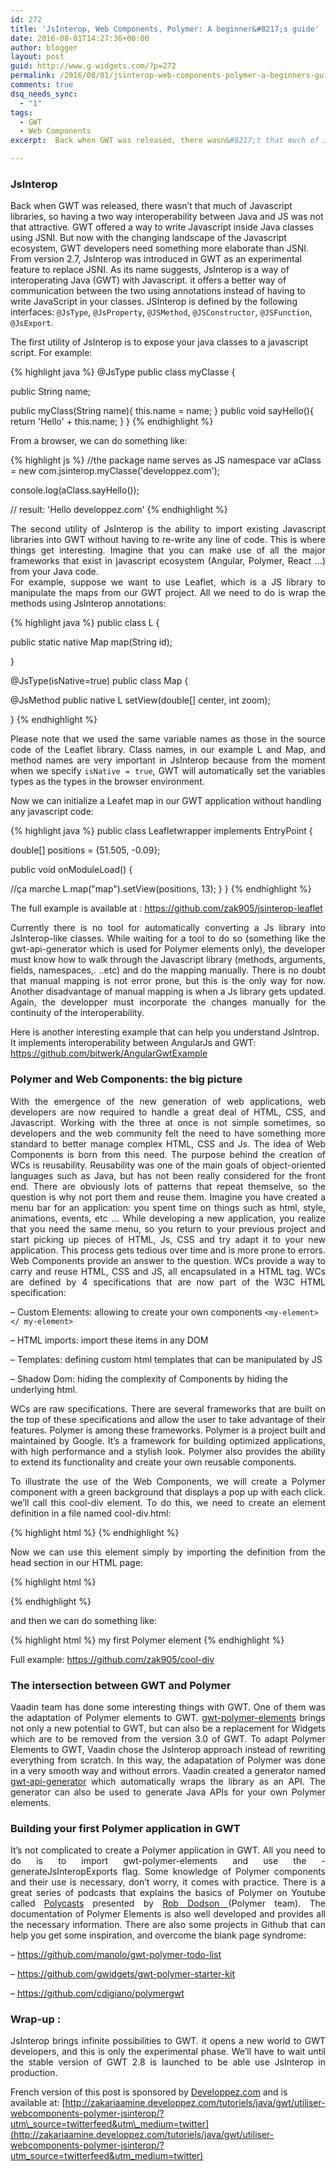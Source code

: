 ```yaml
---
id: 272
title: 'JsInterop, Web Components, Polymer: A beginner&#8217;s guide'
date: 2016-08-01T14:27:36+00:00
author: blogger
layout: post
guid: http://www.g-widgets.com/?p=272
permalink: /2016/08/01/jsinterop-web-components-polymer-a-beginners-guide/
comments: true
dsq_needs_sync:
  - "1"
tags:
  - GWT
  - Web Components
excerpt:  Back when GWT was released, there wasn&#8217;t that much of Javascript libraries, so having a two way interoperability between Java and JS was not that attractive. GWT offered a way to write Javascript inside Java classes using JSNI. But now with the changing landscape of the Javascript ecosystem, GWT developers need something more elaborate than JSNI...

---
```

### JsInterop

  Back when GWT was released, there wasn&#8217;t that much of Javascript libraries, so having a two way interoperability between Java and JS was not that attractive. GWT offered a way to write Javascript inside Java classes using JSNI. But now with the changing landscape of the Javascript ecosystem, GWT developers need something more elaborate than JSNI. From version 2.7, JsInterop was introduced in GWT as an experimental feature to replace JSNI. As its name suggests, JsInterop is a way of interoperating Java (GWT) with Javascript. it offers a better way of communication between the two using annotations instead of having to write JavaScript in your classes. JSInterop is defined by the following interfaces: `@JsType`, `@JsProperty`, `@JSMethod`, `@JSConstructor`, `@JSFunction`, `@JsExport`.

The first utility of JsInterop is to expose your java classes to a javascript script. For example:

{% highlight java  %}
@JsType
public class myClasse {

public String name;

public myClass(String name){
this.name = name;
}
public void sayHello(){
return 'Hello' + this.name;
}
}
{% endhighlight %}

From a browser, we can do something like:

{% highlight js %}
//the package name serves as JS namespace
var aClass = new com.jsinterop.myClasse('developpez.com');

console.log(aClass.sayHello());

// result: 'Hello developpez.com'
{% endhighlight %}

<p style="text-align:justify;">
  The second utility of JsInterop is the ability to import existing Javascript libraries into GWT without having to re-write any line of code. This is where things get interesting. Imagine that you can make use of all the major frameworks that exist in javascript ecosystem (Angular, Polymer, React &#8230;) from your Java code.<br /> For example, suppose we want to use Leaflet, which is a JS library to manipulate the maps from our GWT project. All we need to do is wrap the methods using JsInterop annotations:
</p>

{% highlight java  %}
public class L {


public static native Map map(String id);

}

@JsType(isNative=true)
public class Map {


@JsMethod
public native L setView(double[] center, int zoom);

}
{% endhighlight %}

<p style="text-align:justify;">
  Please note that we used the same variable names as those in the source code of the Leaflet library. Class names, in our example L and Map, and method names are very important in JsInterop because from the moment when we specify <code class="java">isNative = true</code>, GWT will automatically set the variables types as the types in the browser environment.
</p>

Now we can initialize a Leafet map in our GWT application without handling any javascript code:

{% highlight java  %}
public class Leafletwrapper implements EntryPoint {

double[] positions = {51.505, -0.09};

public void onModuleLoad() {

//ça marche
L.map("map").setView(positions, 13);
}
}
{% endhighlight %}

The full example is available at : <https://github.com/zak905/jsinterop-leaflet>

<p style="text-align:justify;">
  Currently there is no tool for automatically converting a Js library into JsInterop-like classes. While waiting for a tool to do so (something like the gwt-api-generator which is used for Polymer elements only), the developer must know how to walk through the Javascript library (methods, arguments, fields, namespaces,. ..etc) and do the mapping manually. There is no doubt that manual mapping is not error prone, but this is the only way for now. Another disadvantage of manual mapping is when a Js library gets updated. Again, the developper must incorporate the changes manually for the continuity of the interoperability.
</p>

Here is another interesting example that can help you understand JsIntrop. It implements interoperability between AngularJs and GWT: <https://github.com/bitwerk/AngularGwtExample>

### Polymer and Web Components: the big picture

<p style="text-align:justify;">
  With the emergence of the new generation of web applications, web developers are now required to handle a great deal of HTML, CSS, and Javascript. Working with the three at once is not simple sometimes, so developers and the web community felt the need to have something more standard to better manage complex HTML, CSS and Js. The idea of ​​Web Components is born from this need. The purpose behind the creation of WCs is reusability. Reusability was one of the main goals of object-oriented languages ​​such as Java, but has not been really considered for the front end. There are obviously lots of patterns that repeat themselve, so the question is why not port them and reuse them. Imagine you have created a menu bar for an application: you spent time on things such as html, style, animations, events, etc &#8230; While developing a new application, you realize that you need the same menu, so you return to your previous project and start picking up pieces of HTML, Js, CSS and try adapt it to your new application. This process gets tedious over time and is more prone to errors. Web Components provide an answer to the question. WCs provide a way to carry and reuse HTML, CSS and JS, all encapsulated in a HTML tag. WCs are defined by 4 specifications that are now part of the W3C HTML specification:
</p>

&#8211; Custom Elements: allowing to create your own components `<my-element> </ my-element>`
  
&#8211; HTML imports: import these items in any DOM
  
&#8211; Templates: defining custom html templates that can be manipulated by JS
  
&#8211; Shadow Dom: hiding the complexity of Components by hiding the underlying html.

<p style="text-align:justify;">
  WCs are raw specifications. There are several frameworks that are built on the top of these specifications and allow the user to take advantage of their features. Polymer is among these frameworks. Polymer is a project built and maintained by Google. It&#8217;s a framework for building optimized applications, with high performance and a stylish look. Polymer also provides the ability to extend its functionality and create your own reusable components.
</p>

<p style="text-align:justify;">
  To illustrate the use of the Web Components, we will create a Polymer component with a green background that displays a pop up with each click. we&#8217;ll call this cool-div element. To do this, we need to create an element definition in a file named cool-div.html:
</p>

{% highlight html  %}
<dom-module id="cool-div">
<template>
<style>
:host {
display: block;
}
#mydiv{
background-color: green;
max-width: 100px;
color: white;
}

</style>
<div id="mydiv">
<content></content>
</div>
</template>

<script>
Polymer({

is: 'cool-div',

properties: {
prop1: {
type: String,
value: 'cool-div',
},
},

listeners :{
click:'divClicked'
},

divClicked: function(){
alert('cool div clicked');
}

});
</script>
</dom-module>
{% endhighlight %}

<p style="text-align:justify;">
  Now we can use this element simply by importing the definition from the head section in our HTML page:
</p>

{% highlight html  %}
<link rel="import" href="cool-div.html">
{% endhighlight %}

and then we can do something like:

{% highlight html  %}
<cool-div>my first Polymer element</cool-div>
{% endhighlight %}

Full example: <https://github.com/zak905/cool-div>

### The intersection between GWT and Polymer

<p style="text-align:justify;">
  Vaadin team has done some interesting things with GWT. One of them was the adaptation of Polymer elements to GWT. <a href="https://github.com/vaadin/gwt-polymer-elements">gwt-polymer-elements</a> brings not only a new potential to GWT, but can also be a replacement for Widgets which are to be removed from the version 3.0 of GWT. To adapt Polymer Elements to GWT, Vaadin chose the JsInterop approach instead of rewriting everything from scratch. In this way, the adapatation of Polymer was done in a very smooth way and without errors. Vaadin created a generator named <a href="https://github.com/vaadin/gwt-api-generator">gwt-api-generator</a> which automatically wraps the library as an API. The generator can also be used to generate Java APIs for your own Polymer elements.
</p>

### Building your first Polymer application in GWT

<p style="text-align:justify;">
  It&#8217;s not complicated to create a Polymer application in GWT. All you need to do is to import gwt-polymer-elements and use the -generateJsInteropExports flag. Some knowledge of Polymer components and their use is necessary, don&#8217;t worry, it comes with practice. There is a great series of podcasts that explains the basics of Polymer on Youtube called <a href="https://www.youtube.com/playlist?list=PLNYkxOF6rcIDdS7HWIC_BYRunV6MHs5xo">Polycasts</a> presented by <a href="https://twitter.com/rob_dodson">Rob Dodson </a>(Polymer team). The documentation of Polymer Elements is also well developed and provides all the necessary information. There are also some projects in Github that can help you get some inspiration, and overcome the blank page syndrome:
</p>

&#8211; <https://github.com/manolo/gwt-polymer-todo-list>
  
&#8211; <https://github.com/gwidgets/gwt-polymer-starter-kit>
  
&#8211; <https://github.com/cdigiano/polymergwt> 

### Wrap-up :

<p style="text-align:justify;">
  JsInterop brings infinite possibilities to GWT. it opens a new world to GWT developers, and this is only the experimental phase. We&#8217;ll have to wait until the stable version of GWT 2.8 is launched to be able use JsInterop in production.
</p>

French version of this post is sponsored by [Developpez.com](http://www.developpez.com/) and is available at: [http://zakariaamine.developpez.com/tutoriels/java/gwt/utiliser-webcomponents-polymer-jsinterop/?utm\_source=twitterfeed&utm\_medium=twitter](http://zakariaamine.developpez.com/tutoriels/java/gwt/utiliser-webcomponents-polymer-jsinterop/?utm_source=twitterfeed&utm_medium=twitter)